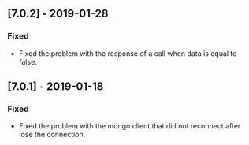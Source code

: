 
## [7.0.2] - 2019-01-28
### Fixed
- Fixed the problem with the response of a call when data is equal to false.

## [7.0.1] - 2019-01-18
### Fixed
- Fixed the problem with the mongo client that did not reconnect after lose the connection.